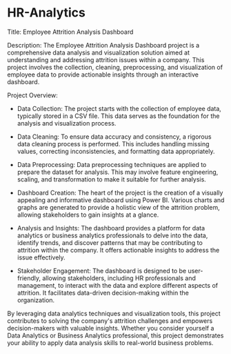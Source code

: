 # HR-Analytics

Title: Employee Attrition Analysis Dashboard

Description:
The Employee Attrition Analysis Dashboard project is a comprehensive data analysis and visualization solution aimed at understanding and addressing attrition issues within a company. This project involves the collection, cleaning, preprocessing, and visualization of employee data to provide actionable insights through an interactive dashboard. 

Project Overview:
- Data Collection: The project starts with the collection of employee data, typically stored in a CSV file. This data serves as the foundation for the analysis and visualization process.

- Data Cleaning: To ensure data accuracy and consistency, a rigorous data cleaning process is performed. This includes handling missing values, correcting inconsistencies, and formatting data appropriately.

- Data Preprocessing: Data preprocessing techniques are applied to prepare the dataset for analysis. This may involve feature engineering, scaling, and transformation to make it suitable for further analysis.

- Dashboard Creation: The heart of the project is the creation of a visually appealing and informative dashboard using Power BI. Various charts and graphs are generated to provide a holistic view of the attrition problem, allowing stakeholders to gain insights at a glance.

- Analysis and Insights: The dashboard provides a platform for data analytics or business analytics professionals to delve into the data, identify trends, and discover patterns that may be contributing to attrition within the company. It offers actionable insights to address the issue effectively.

- Stakeholder Engagement: The dashboard is designed to be user-friendly, allowing stakeholders, including HR professionals and management, to interact with the data and explore different aspects of attrition. It facilitates data-driven decision-making within the organization.

By leveraging data analytics techniques and visualization tools, this project contributes to solving the company's attrition challenges and empowers decision-makers with valuable insights. Whether you consider yourself a Data Analytics or Business Analytics professional, this project demonstrates your ability to apply data analysis skills to real-world business problems.
